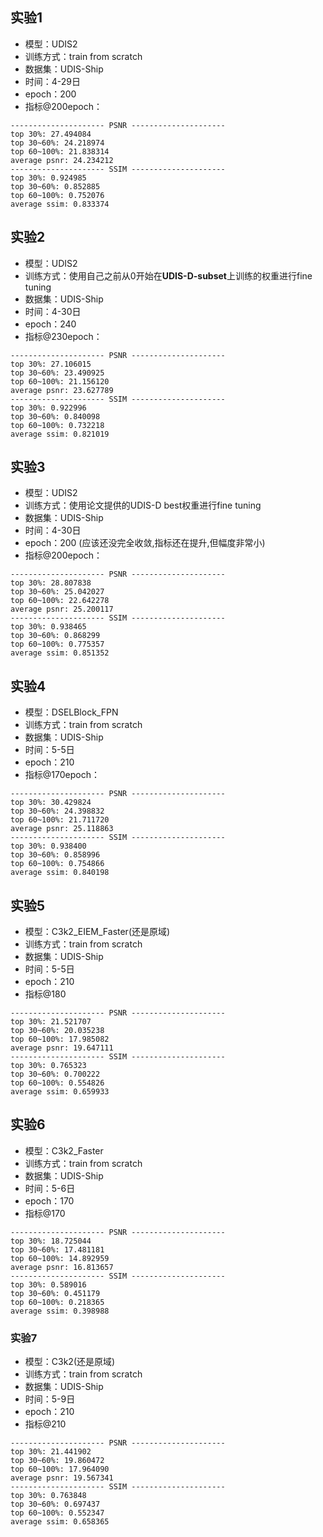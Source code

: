 ## 实验1

- 模型：UDIS2
- 训练方式：train from scratch
- 数据集：UDIS-Ship
- 时间：4-29日
- epoch：200
- 指标@200epoch：
```
--------------------- PSNR ---------------------
top 30%: 27.494084
top 30~60%: 24.218974
top 60~100%: 21.838314
average psnr: 24.234212
--------------------- SSIM ---------------------
top 30%: 0.924985
top 30~60%: 0.852885
top 60~100%: 0.752076
average ssim: 0.833374
```

## 实验2

- 模型：UDIS2
- 训练方式：使用自己之前从0开始在**UDIS-D-subset**上训练的权重进行fine tuning
- 数据集：UDIS-Ship
- 时间：4-30日
- epoch：240
- 指标@230epoch：
```
--------------------- PSNR ---------------------
top 30%: 27.106015
top 30~60%: 23.490925
top 60~100%: 21.156120
average psnr: 23.627789
--------------------- SSIM ---------------------
top 30%: 0.922996
top 30~60%: 0.840098
top 60~100%: 0.732218
average ssim: 0.821019
```

## 实验3

- 模型：UDIS2
- 训练方式：使用论文提供的UDIS-D best权重进行fine tuning
- 数据集：UDIS-Ship
- 时间：4-30日
- epoch：200 (应该还没完全收敛,指标还在提升,但幅度非常小)
- 指标@200epoch：
```
--------------------- PSNR ---------------------
top 30%: 28.807838
top 30~60%: 25.042027
top 60~100%: 22.642278
average psnr: 25.200117
--------------------- SSIM ---------------------
top 30%: 0.938465
top 30~60%: 0.868299
top 60~100%: 0.775357
average ssim: 0.851352
```

## 实验4

- 模型：DSELBlock_FPN
- 训练方式：train from scratch
- 数据集：UDIS-Ship
- 时间：5-5日
- epoch：210
- 指标@170epoch：
```
--------------------- PSNR ---------------------
top 30%: 30.429824
top 30~60%: 24.398832
top 60~100%: 21.711720
average psnr: 25.118863
--------------------- SSIM ---------------------
top 30%: 0.938400
top 30~60%: 0.858996
top 60~100%: 0.754866
average ssim: 0.840198
```

## 实验5

- 模型：C3k2_EIEM_Faster(还是原域)
- 训练方式：train from scratch
- 数据集：UDIS-Ship
- 时间：5-5日
- epoch：210
- 指标@180
```
--------------------- PSNR ---------------------
top 30%: 21.521707
top 30~60%: 20.035238
top 60~100%: 17.985082
average psnr: 19.647111
--------------------- SSIM ---------------------
top 30%: 0.765323
top 30~60%: 0.700222
top 60~100%: 0.554826
average ssim: 0.659933
```

## 实验6

- 模型：C3k2_Faster
- 训练方式：train from scratch
- 数据集：UDIS-Ship
- 时间：5-6日
- epoch：170
- 指标@170
```
--------------------- PSNR ---------------------
top 30%: 18.725044
top 30~60%: 17.481181
top 60~100%: 14.892959
average psnr: 16.813657
--------------------- SSIM ---------------------
top 30%: 0.589016
top 30~60%: 0.451179
top 60~100%: 0.218365
average ssim: 0.398988
```

### 实验7

- 模型：C3k2(还是原域)
- 训练方式：train from scratch
- 数据集：UDIS-Ship
- 时间：5-9日
- epoch：210
- 指标@210

```
--------------------- PSNR ---------------------
top 30%: 21.441902
top 30~60%: 19.860472
top 60~100%: 17.964090
average psnr: 19.567341
--------------------- SSIM ---------------------
top 30%: 0.763848
top 30~60%: 0.697437
top 60~100%: 0.552347
average ssim: 0.658365
```

